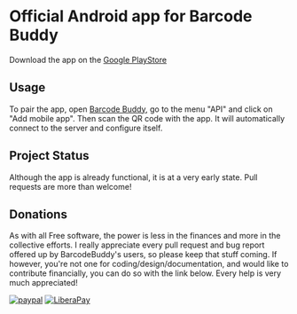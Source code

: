 # Official Android app for Barcode Buddy

Download the app on the [Google PlayStore](https://play.google.com/store/apps/details?id=de.bulling.barcodebuddyscanner)


## Usage

To pair the app, open [Barcode Buddy](https://github.com/Forceu/barcodebuddy), go to the menu "API" and click on "Add mobile app". Then scan the QR code with the app. It will automatically connect to the server and configure itself.


## Project Status

Although the app is already functional, it is at a very early state. Pull requests are more than welcome!



## Donations

As with all Free software, the power is less in the finances and more in the collective efforts. I really appreciate every pull request and bug report offered up by BarcodeBuddy's users, so please keep that stuff coming. If however, you're not one for coding/design/documentation, and would like to contribute financially, you can do so with the link below. Every help is very much appreciated!

[![paypal](https://img.shields.io/badge/Donate-PayPal-green.svg)](https://www.paypal.com/cgi-bin/webscr?cmd=_donations&business=donate@bulling.mobi&lc=US&item_name=BarcodeBuddy&no_note=0&cn=&currency_code=EUR&bn=PP-DonationsBF:btn_donateCC_LG.gif:NonHosted) [![LiberaPay](https://img.shields.io/badge/Donate-LiberaPay-green.svg)](https://liberapay.com/MBulling/donate)
